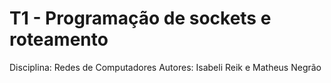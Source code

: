 # T1 - Programação de sockets e roteamento

Disciplina: Redes de Computadores
Autores: Isabeli Reik e Matheus Negrão
